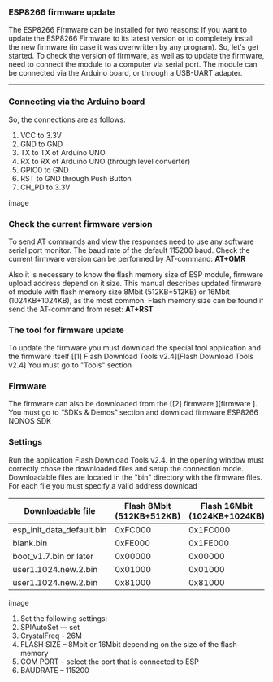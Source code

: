 ### ESP8266 firmware update

The ESP8266 Firmware can be installed for two reasons: If you want to update the ESP8266 Firmware to its latest version or to completely install the new firmware (in case it was overwritten by any program). So, let's get started. To check the version of firmware, as well as to update the firmware, need to connect the module to a computer via serial port. The module can be connected via the Arduino board, or through a USB-UART adapter.

------------


###  Connecting via the Arduino board
So, the connections are as follows.
1. VCC to 3.3V
2. GND to GND
3. TX to TX of Arduino UNO
4. RX to RX of Arduino UNO (through level converter)
5. GPIO0 to GND
6. RST to GND through Push Button
7. CH_PD to 3.3V

image

### Check the current firmware version
To send AT commands and view the responses need to use any software serial port monitor. The baud rate of the default 115200 baud.
Check the current firmware version can be performed by AT-command: **AT+GMR**

Also it is necessary to know the flash memory size of ESP module, firmware upload address depend on it size. This manual describes updated firmware of module with flash memory size 8Mbit (512KB+512KB) or 16Mbit (1024KB+1024KB), as the most common. Flash memory size can be found if send the AT-command from reset: **AT+RST**

### The tool for firmware update
To update the firmware you must download the special tool application and the firmware itself [[1] Flash Download Tools v2.4][Flash Download Tools v2.4]  You must go to "Tools" section

### Firmware
The firmware can also be downloaded from the [[2] firmware ][firmware ]. You must go to “SDKs & Demos” section and download firmware ESP8266 NONOS SDK

### Settings
Run the application Flash Download Tools v2.4. In the opening window must correctly chose the downloaded files and setup the connection mode.
Downloadable files are located in the "bin" directory with the firmware files. For each file you must specify a valid address download

| Downloadable file  | Flash 8Mbit (512KB+512KB)  | Flash 16Mbit (1024KB+1024KB) |
| ------------ | ------------ | ------------ |
| esp_init_data_default.bin  |  0xFC000 | 0x1FC000  |
| blank.bin  | 0xFE000  | 0x1FE000  |
|  boot_v1.7.bin or later |0x00000   | 0x00000  |
|  user1.1024.new.2.bin |  0x01000 | 0x01000  |
|  user1.1024.new.2.bin |  0x81000 | 0x81000  |

image

1. Set the following settings:
2. SPIAutoSet — set
3. CrystalFreq - 26M
4. FLASH SIZE – 8Mbit or 16Mbit depending on the size of the flash memory
5. COM PORT – select the port that is connected to ESP
6. BAUDRATE – 115200

